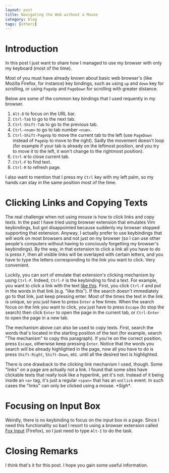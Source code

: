 ```yaml
---
layout: post
title: Navigating the Web without a Mouse
category: blog
tags: [others]
---
```


# Introduction

In this post I just want to share how I managed to use my browser with
only my keyboard (most of the time).

Most of you must have already known about basic web browser's (like
Mozilla Firefox, for instance) key bindings, such as using `up` and
`down` key for scrolling, or using `PageUp` and `PageDown` for
scrolling with greater distance.

Below are some of the common key bindings that I used requently in my
browser.

1. `Alt-D` to focus on the URL bar.
2. `Ctrl-Tab` to go to the next tab.
3. `Ctrl-Shift-Tab` to go to the previous tab.
4. `Ctrl-<num>` to go to tab number `<num>`.
5. `Ctrl-Shift-PageUp` to move the current tab to the left (use `PageDown`
   instead of `PageUp` to move to the right). Sadly the movement doesn't
   loop (for example if your tab is already on the leftmost position,
   and you try to move it to the left, it won't change to the
   rightmost position).
6. `Ctrl-W` to close current tab.
7. `Ctrl-F` to find text.
8. `Ctrl-R` to refresh page.

I also want to mention that I press my `Ctrl` key with my left palm,
so my hands can stay in the same position most of the time.

# Clicking Links and Copying Texts

The real challenge when not using mouse is how to click links and copy
texts. In the past I have tried using browser extension that emulates
Vim keybindings, but got disappointed because suddenly my browser
stopped supporting that extension. Anyway, I actually prefer to use
keybindings that will work on most browsers and not just on my browser
(so I can use other people's computers without having to conciously
forgetting my browser's keybindings). By the way, in that extension to
click a link all you have to do is press `F`, then all visible links
will be overlayed with certain letters, and you have to type the
letters corresponding to the link you want to click. Very convenient.

Luckily, you can sort of emulate that extension's clicking mechanism
by using `Ctrl-F`. Indeed, `Ctrl-F` is the keybinding to find a text. For
example, you want to click a link with the text [like this](https://www.duckduckgo.com). First, you
click `Ctrl-F` and put in the words in that link (e.g. "like this"). If
the search doesn't immediately go to that link, just keep pressing
enter. Most of the times the text in the link is unique, so you just
have to press `Enter` a few times. When the search focus on the link you
want to click, you just have to press `Escape` (to stop the search) then
click `Enter` to open the page in the current tab, or `Ctrl-Enter` to open
the page in a new tab.

The mechanism above can also be used to copy texts. First, search the
words that's located in the starting position of the text (for
example, search "The mechanism" to copy this paragraph). If you're on
the correct position, press `Escape`, otherwise keep pressing
`Enter`. Notice that the words you search will be already highlighted in
the page, now all you have to do is press `Shift-Right`, `Shift-Down`,
etc. until all the desired text is highlighted.

There is one drawback to the clicking link mechanism I used,
though. Some "links" on a page are actually not a link. I found that
some sites have clickable texts that really look like a hyperlink, yet
it's not. Instead of it being inside an `<a>` tag, it's just a regular
`<span>` that has an `onClick` event. In such cases the "links" can only
be clicked using a mouse. *\*Sigh\**.

# Focusing on Input Box

Weirdly, there is no keybinding to focus on the input box in a
page. Since I need this functionality so bad I resort to using a
browser extension called [Fox Input](https://addons.mozilla.org/en-US/firefox/addon/fox-input/) (Firefox), so I just need to type
`Alt-I` to do the task.

# Closing Remarks

I think that's it for this post. I hope you gain some useful information.
